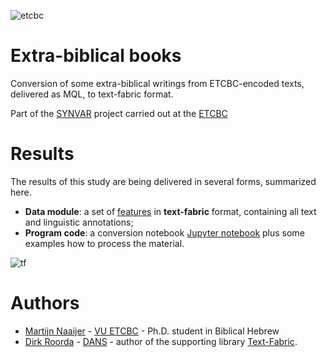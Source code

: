 ![etcbc](rpograms/images/etcbc.png)

# Extra-biblical books

Conversion of some extra-biblical writings from ETCBC-encoded texts, delivered as MQL, to text-fabric format.

Part of the
[SYNVAR](https://www.nwo.nl/en/research-and-results/research-projects/i/30/9930.html)
project carried out at the 
[ETCBC](http://etcbc.nl)

# Results

The results of this study are being delivered in several forms, summarized here.

* **Data module**: a set of 
  [features](https://github.com/ETCBC/extrabiblical/tree/master/tf)
  in **text-fabric** format, containing all text and linguistic annotations;
* **Program code**: a conversion notebook
  [Jupyter notebook](https://github.com/ETCBC/parallels/tree/master/programs/tfFromMql.ipynb)
  plus some examples how to process the material.

![tf](rpograms/images/tf-small.png)

# Authors
* [Martijn Naaijer](mailto:m.naaijer@vu.nl) -
  [VU ETCBC](http://etcbc.nl) -
  Ph.D. student in Biblical Hebrew
* [Dirk Roorda](mailto:dirk.roorda@dans.knaw.nl) -
  [DANS](https://dans.knaw.nl/en/front-page?set_language=en) -
  author of the supporting library
  [Text-Fabric](https://github.com/Dans-labs/text-fabric).

